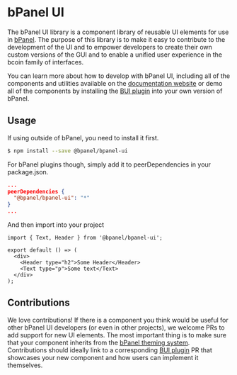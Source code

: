 # bPanel UI
The bPanel UI library is a component library of reusable UI elements for use in [bPanel](https://bpanel.org).
The purpose of this library is to make it easy to contribute to the development of the UI and to empower
developers to create their own custom versions of the GUI and to enable a unified user experience
in the bcoin family of interfaces.

You can learn more about how to develop with bPanel UI, including all of the components
and utilities available on the [documentation website](https://bpanel.org/docs/ui-introduction.html) or demo
all of the components by installing the [BUI plugin](https://github.com/bpanel-org/bui) into your own version of
bPanel.

## Usage
If using outside of bPanel, you need to install it first.
```bash
$ npm install --save @bpanel/bpanel-ui
```

For bPanel plugins though, simply add it to peerDependencies in your package.json.

```json
...
peerDependencies {
  "@bpanel/bpanel-ui": "*"
}
...
```

And then import into your project

```
import { Text, Header } from '@bpanel/bpanel-ui';

export default () => (
  <div>
    <Header type="h2">Some Header</Header>
    <Text type="p">Some text</Text>
  </div>
);
```

## Contributions
We love contributions! If there is a component you think would be useful for other bPanel UI developers (or even
in other projects), we welcome PRs to add support for new UI elements. The most important thing is to make sure
that your component inherits from the [bPanel theming system](https://bpanel.org/docs/ui-utilities.html#connecttheme).
Contributions should ideally link to a corresponding [BUI plugin](https://github.com/bpanel-org/bui) PR that showcases
your new component and how users can implement it themselves.
